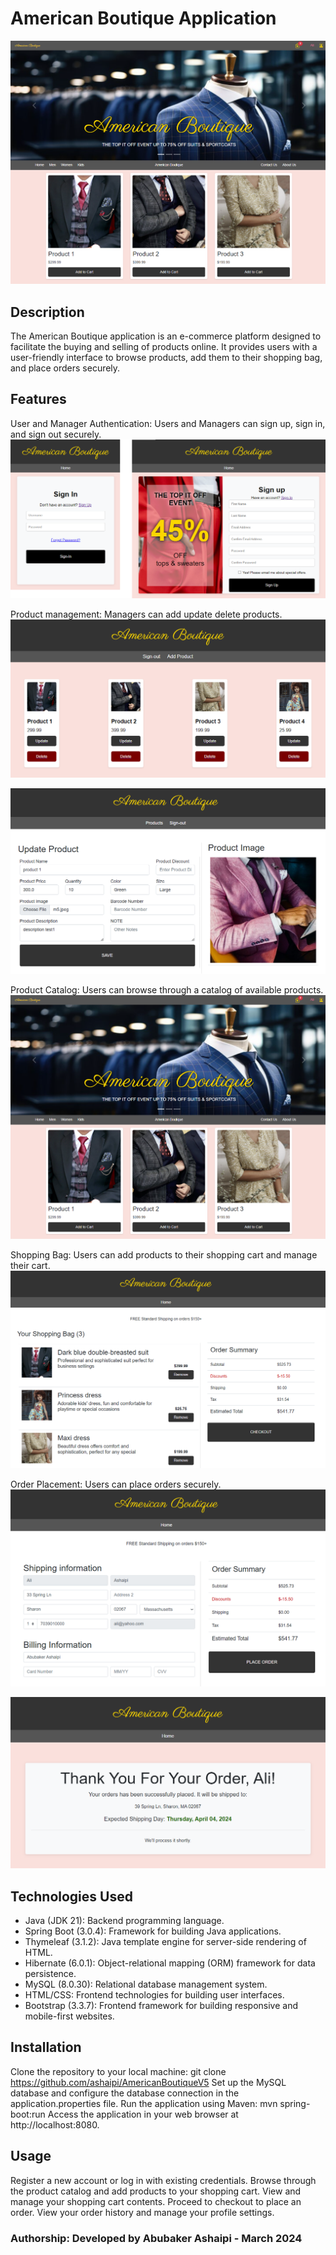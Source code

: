 # American Boutique Application

![img_2.png](img_2.png)

## Description
The American Boutique application is an e-commerce platform designed to facilitate the buying and selling of products online. It provides users with a user-friendly interface to browse products, add them to their shopping bag, and place orders securely.

## Features
User and Manager Authentication: Users and Managers can sign up, sign in, and sign out securely.
![img_4.png](img_4.png)

Product management: Managers can add update delete products.
![img_5.png](img_5.png)

![img_6.png](img_6.png)

Product Catalog: Users can browse through a catalog of available products.
![img_7.png](img_7.png)

Shopping Bag: Users can add products to their shopping cart and manage their cart.
![img_8.png](img_8.png)

Order Placement: Users can place orders securely.
![img_9.png](img_9.png)

![img_10.png](img_10.png)

## Technologies Used
- Java (JDK 21): Backend programming language.
- Spring Boot (3.0.4): Framework for building Java applications.
- Thymeleaf (3.1.2): Java template engine for server-side rendering of HTML.
- Hibernate (6.0.1): Object-relational mapping (ORM) framework for data persistence.
- MySQL (8.0.30): Relational database management system.
- HTML/CSS: Frontend technologies for building user interfaces.
- Bootstrap (3.3.7): Frontend framework for building responsive and mobile-first websites.

## Installation
Clone the repository to your local machine: git clone <https://github.com/ashaipi/AmericanBoutiqueV5>
Set up the MySQL database and configure the database connection in the application.properties file.
Run the application using Maven: mvn spring-boot:run
Access the application in your web browser at http://localhost:8080.

## Usage
Register a new account or log in with existing credentials.
Browse through the product catalog and add products to your shopping cart.
View and manage your shopping cart contents.
Proceed to checkout to place an order.
View your order history and manage your profile settings.

### Authorship: Developed by Abubaker Ashaipi - March 2024